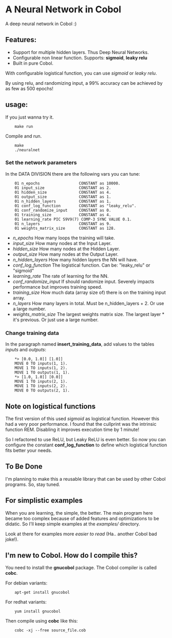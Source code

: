 # A Neural Network in Cobol

A deep neural network in Cobol :)

## Features:

- Support for multiple hidden layers. Thus Deep Neural Networks.
- Configurable non linear function. Supports: **sigmoid**, **leaky relu**
- Built in pure Cobol.

With configurable logistical function, you can use *sigmoid* or *leaky relu*.

By using relu, and randomizing input, a 99% accuracy can be achieved by as few as 500 epochs!

## usage:

If you just wanna try it.
```shell
    make run
```

Compile and run.
```shell
    make
    ./neuralnet
```

### Set the network parameters

In the DATA DIVISION there are the following vars you can tune:

```cobol
    01 n_epochs                 CONSTANT as 10000.
    01 input_size               CONSTANT as 2.
    01 hidden_size              CONSTANT as 4.
    01 output_size              CONSTANT as 1.
    01 n_hidden_layers          CONSTANT as 1.
    01 conf_log_function        CONSTANT as "leaky_relu".
    01 conf_randomize_input     CONSTANT as 0.
    01 training_size            CONSTANT as 4.
    01 learning_rate PIC S9V9(7) COMP-3 SYNC VALUE 0.1.
    01 n_layers                 CONSTANT as 9.
    01 weights_matrix_size      CONSTANT as 128.
```

- *n_epochs* How many loops the training will take.
- *input_size* How many nodes at the Input Layer.
- *hidden_size* How many nodes at the Hidden Layer.
- *output_size* How many nodes at the Output Layer.
- *n_hidden_layers* How many hidden layers the NN will have.
- *conf_log_function* The logistical function. Can be: "leaky_relu" or "sigmoid"
- *learning_rate* The rate of learning for the NN.
- *conf_randomize_input* If should randomize input. Severely impacts performance but improves training speed.
- *training_size* How much data (array size of) there is on the training input array.
- *n_layers* How many layers in total. Must be n_hidden_layers + 2. Or use a large number.
- *weights_matrix_size* The largest weights matrix size. The largest layer * it's previous. Or just use a large number.


### Change training data

In the paragraph named **insert_training_data**, add values to the tables *inputs* and *outputs*:

```cobol
    *> [0.0, 1.0]] [1.0]]
    MOVE 0 TO inputs(1, 1).
    MOVE 1 TO inputs(1, 2).
    MOVE 1 TO outputs(1, 1).
    *> [1.0, 1.0]] [0.0]]
    MOVE 1 TO inputs(2, 1).
    MOVE 1 TO inputs(2, 2).
    MOVE 0 TO outputs(2, 1).
```

## Note on logistical functions

The first version of this used *sigmoid* as logistical function. However this had a very poor performance.
I found that the cullprint was the intrinsic function REM. Disabling it improves execution time by 1 minute!

So I refactored to use ReLU, but Leaky ReLU is even better. So now you can configure the constant **conf_log_function** to define which logistical function fits better your needs.

## To Be Done

I'm planning to make this a reusable library that can be used by other Cobol programs. So, stay tuned.

## For simplistic examples

When you are learning, the simple, the better. The main program here became too complex because of added features and optimizations to be didatic. So I'll keep simple examples at the *examples/* directory.

Look at there for examples more *easier to read* (Ha.. another Cobol bad joke!).

## I'm new to Cobol. How do I compile this?

You need to install the **gnucobol** package. The Cobol compiler is called **cobc**.

For debian variants:

```shell
    apt-get install gnucobol
```

For redhat variants:

```shell
    yum install gnucobol
```

Then compile using **cobc** like this:

```shell
    cobc -xj --free source_file.cob
```



